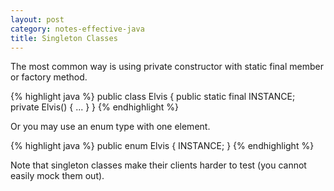 ```yaml
---
layout: post
category: notes-effective-java
title: Singleton Classes
---
```


The most common way is using private constructor with static final member or
factory method.

{% highlight java %}
public class Elvis {
    public static final INSTANCE;
    private Elvis() { ... }
}
{% endhighlight %}

Or you may use an enum type with one element.

{% highlight java %}
public enum Elvis {
    INSTANCE;
}
{% endhighlight %}

Note that singleton classes make their clients harder to test
(you cannot easily mock them out).
